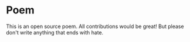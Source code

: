 # Poem
This is an open source poem. All contributions would be great!
But please don't write anything that ends with hate.
